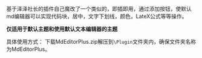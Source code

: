 基于泽泽社长的插件自己魔改了一个类似的，即插即用，通过添加按钮，使默认md编辑器可以实现代码块，居中，文字下划线，颜色，LateX公式等等操作。

**仅适用于默认主题和使用默认文本编辑器的主题**

具体使用方式：
下载MdEditorPlus.zip解压到`\Plugin`文件夹内，确保文件夹名称为MdEditorPlus。
